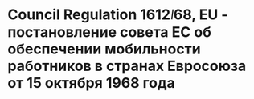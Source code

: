 # Council Regulation 1612᜵68, EU - постановление совета ЕС об обеспечении мобильности работников в странах Евросоюза от 15 октября 1968 года
